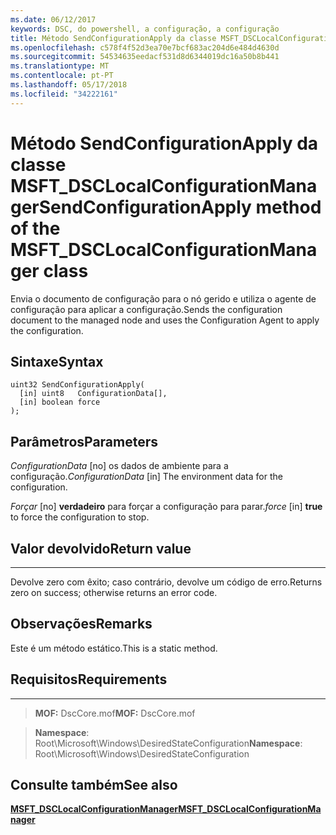 ```yaml
---
ms.date: 06/12/2017
keywords: DSC, do powershell, a configuração, a configuração
title: Método SendConfigurationApply da classe MSFT_DSCLocalConfigurationManager
ms.openlocfilehash: c578f4f52d3ea70e7bcf683ac204d6e484d4630d
ms.sourcegitcommit: 54534635eedacf531d8d6344019dc16a50b8b441
ms.translationtype: MT
ms.contentlocale: pt-PT
ms.lasthandoff: 05/17/2018
ms.locfileid: "34222161"
---
```

# <a name="sendconfigurationapply-method-of-the-msftdsclocalconfigurationmanager-class"></a><span data-ttu-id="c0663-103">Método SendConfigurationApply da classe MSFT_DSCLocalConfigurationManager</span><span class="sxs-lookup"><span data-stu-id="c0663-103">SendConfigurationApply method of the MSFT_DSCLocalConfigurationManager class</span></span>

<span data-ttu-id="c0663-104">Envia o documento de configuração para o nó gerido e utiliza o agente de configuração para aplicar a configuração.</span><span class="sxs-lookup"><span data-stu-id="c0663-104">Sends the configuration document to the managed node and uses the Configuration Agent to apply the configuration.</span></span>

<a name="syntax"></a><span data-ttu-id="c0663-105">Sintaxe</span><span class="sxs-lookup"><span data-stu-id="c0663-105">Syntax</span></span>
------

```mof
uint32 SendConfigurationApply(
  [in] uint8   ConfigurationData[],
  [in] boolean force
);
```

<a name="parameters"></a><span data-ttu-id="c0663-106">Parâmetros</span><span class="sxs-lookup"><span data-stu-id="c0663-106">Parameters</span></span>
----------

<span data-ttu-id="c0663-107">*ConfigurationData* \[no\] os dados de ambiente para a configuração.</span><span class="sxs-lookup"><span data-stu-id="c0663-107">*ConfigurationData* \[in\] The environment data for the configuration.</span></span>

<span data-ttu-id="c0663-108">*Forçar* \[no\] **verdadeiro** para forçar a configuração para parar.</span><span class="sxs-lookup"><span data-stu-id="c0663-108">*force* \[in\] **true** to force the configuration to stop.</span></span>

## <a name="return-value"></a><span data-ttu-id="c0663-109">Valor devolvido</span><span class="sxs-lookup"><span data-stu-id="c0663-109">Return value</span></span>
------------

<span data-ttu-id="c0663-110">Devolve zero com êxito; caso contrário, devolve um código de erro.</span><span class="sxs-lookup"><span data-stu-id="c0663-110">Returns zero on success; otherwise returns an error code.</span></span>

## <a name="remarks"></a><span data-ttu-id="c0663-111">Observações</span><span class="sxs-lookup"><span data-stu-id="c0663-111">Remarks</span></span>

<span data-ttu-id="c0663-112">Este é um método estático.</span><span class="sxs-lookup"><span data-stu-id="c0663-112">This is a static method.</span></span>

## <a name="requirements"></a><span data-ttu-id="c0663-113">Requisitos</span><span class="sxs-lookup"><span data-stu-id="c0663-113">Requirements</span></span>
------------
><span data-ttu-id="c0663-114">**MOF:** DscCore.mof</span><span class="sxs-lookup"><span data-stu-id="c0663-114">**MOF:** DscCore.mof</span></span>

><span data-ttu-id="c0663-115">**Namespace**: Root\Microsoft\Windows\DesiredStateConfiguration</span><span class="sxs-lookup"><span data-stu-id="c0663-115">**Namespace**: Root\Microsoft\Windows\DesiredStateConfiguration</span></span>


## <a name="see-also"></a><span data-ttu-id="c0663-116">Consulte também</span><span class="sxs-lookup"><span data-stu-id="c0663-116">See also</span></span>


[<span data-ttu-id="c0663-117">**MSFT_DSCLocalConfigurationManager**</span><span class="sxs-lookup"><span data-stu-id="c0663-117">**MSFT_DSCLocalConfigurationManager**</span></span>](msft-dsclocalconfigurationmanager.md)
